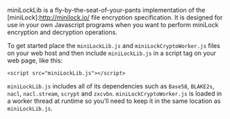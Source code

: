 miniLockLib is a fly-by-the-seat-of-your-pants implementation of the [miniLock]:http://minilock.io/ file encryption specification. It is designed for use in your own Javascript programs when you want to perform miniLock encryption and decryption operations.

To get started place the `miniLockLib.js` and `miniLockCryptoWorker.js` files on your web host and then include `miniLockLib.js` in a script tag on your web page, like this:

```
<script src="miniLockLib.js"></script>
```

`miniLockLib.js` includes all of its dependencies such as `Base58`, `BLAKE2s`, `nacl`, `nacl.stream`, `scrypt` and `zxcvbn`. `miniLockCryptoWorker.js` is loaded in a worker thread at runtime so you’ll need to keep it in the same location as `miniLockLib.js`.

